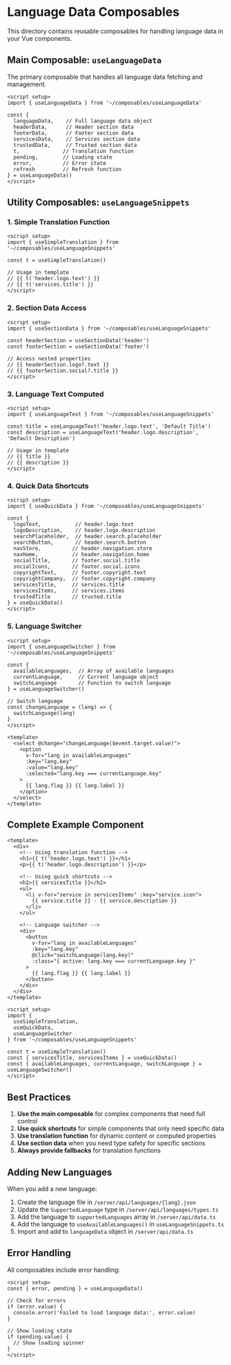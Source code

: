 # Language Data Composables

This directory contains reusable composables for handling language data in your Vue components.

## Main Composable: `useLanguageData`

The primary composable that handles all language data fetching and management.

```vue
<script setup>
import { useLanguageData } from '~/composables/useLanguageData'

const { 
  languageData,    // Full language data object
  headerData,      // Header section data
  footerData,      // Footer section data
  servicesData,    // Services section data
  trustedData,     // Trusted section data
  t,              // Translation function
  pending,        // Loading state
  error,          // Error state
  refresh         // Refresh function
} = useLanguageData()
</script>
```

## Utility Composables: `useLanguageSnippets`

### 1. Simple Translation Function

```vue
<script setup>
import { useSimpleTranslation } from '~/composables/useLanguageSnippets'

const t = useSimpleTranslation()

// Usage in template
// {{ t('header.logo.text') }}
// {{ t('services.title') }}
</script>
```

### 2. Section Data Access

```vue
<script setup>
import { useSectionData } from '~/composables/useLanguageSnippets'

const headerSection = useSectionData('header')
const footerSection = useSectionData('footer')

// Access nested properties
// {{ headerSection.logo?.text }}
// {{ footerSection.social?.title }}
</script>
```

### 3. Language Text Computed

```vue
<script setup>
import { useLanguageText } from '~/composables/useLanguageSnippets'

const title = useLanguageText('header.logo.text', 'Default Title')
const description = useLanguageText('header.logo.description', 'Default Description')

// Usage in template
// {{ title }}
// {{ description }}
</script>
```

### 4. Quick Data Shortcuts

```vue
<script setup>
import { useQuickData } from '~/composables/useLanguageSnippets'

const {
  logoText,           // header.logo.text
  logoDescription,    // header.logo.description
  searchPlaceholder,  // header.search.placeholder
  searchButton,       // header.search.button
  navStore,          // header.navigation.store
  navHome,           // header.navigation.home
  socialTitle,       // footer.social.title
  socialIcons,       // footer.social.icons
  copyrightText,     // footer.copyright.text
  copyrightCompany,  // footer.copyright.company
  servicesTitle,     // services.title
  servicesItems,     // services.items
  trustedTitle       // trusted.title
} = useQuickData()
</script>
```

### 5. Language Switcher

```vue
<script setup>
import { useLanguageSwitcher } from '~/composables/useLanguageSnippets'

const { 
  availableLanguages,  // Array of available languages
  currentLanguage,     // Current language object
  switchLanguage       // Function to switch language
} = useLanguageSwitcher()

// Switch language
const changeLanguage = (lang) => {
  switchLanguage(lang)
}
</script>

<template>
  <select @change="changeLanguage($event.target.value)">
    <option 
      v-for="lang in availableLanguages" 
      :key="lang.key" 
      :value="lang.key"
      :selected="lang.key === currentLanguage.key"
    >
      {{ lang.flag }} {{ lang.label }}
    </option>
  </select>
</template>
```

## Complete Example Component

```vue
<template>
  <div>
    <!-- Using translation function -->
    <h1>{{ t('header.logo.text') }}</h1>
    <p>{{ t('header.logo.description') }}</p>
    
    <!-- Using quick shortcuts -->
    <h2>{{ servicesTitle }}</h2>
    <ul>
      <li v-for="service in servicesItems" :key="service.icon">
        {{ service.title }} - {{ service.description }}
      </li>
    </ul>
    
    <!-- Language switcher -->
    <div>
      <button 
        v-for="lang in availableLanguages" 
        :key="lang.key"
        @click="switchLanguage(lang.key)"
        :class="{ active: lang.key === currentLanguage.key }"
      >
        {{ lang.flag }} {{ lang.label }}
      </button>
    </div>
  </div>
</template>

<script setup>
import { 
  useSimpleTranslation, 
  useQuickData, 
  useLanguageSwitcher 
} from '~/composables/useLanguageSnippets'

const t = useSimpleTranslation()
const { servicesTitle, servicesItems } = useQuickData()
const { availableLanguages, currentLanguage, switchLanguage } = useLanguageSwitcher()
</script>
```

## Best Practices

1. **Use the main composable** for complex components that need full control
2. **Use quick shortcuts** for simple components that only need specific data
3. **Use translation function** for dynamic content or computed properties
4. **Use section data** when you need type safety for specific sections
5. **Always provide fallbacks** for translation functions

## Adding New Languages

When you add a new language:

1. Create the language file in `/server/api/languages/{lang}.json`
2. Update the `SupportedLanguage` type in `/server/api/languages/types.ts`
3. Add the language to `supportedLanguages` array in `/server/api/data.ts`
4. Add the language to `useAvailableLanguages()` in `useLanguageSnippets.ts`
5. Import and add to `languageData` object in `/server/api/data.ts`

## Error Handling

All composables include error handling:

```vue
<script setup>
const { error, pending } = useLanguageData()

// Check for errors
if (error.value) {
  console.error('Failed to load language data:', error.value)
}

// Show loading state
if (pending.value) {
  // Show loading spinner
}
</script>
```
